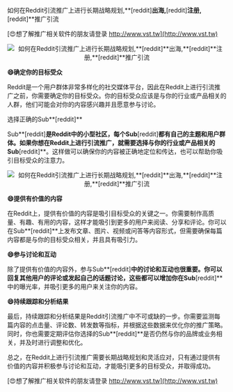 如何在Reddit引流推广上进行长期战略规划,**[reddit]**出海,**[reddit]**注册,**[reddit]**推广引流

[😍想了解推广相关软件的朋友请登录 http://www.vst.tw](http://www.vst.tw)

 <center><img src="https://vst.tw/MP4/tuiguang/png/5.png" alt="如何在Reddit引流推广上进行长期战略规划,**[reddit]**出海,**[reddit]**注册,**[reddit]**推广引流"></center>

**😄确定你的目标受众**

Reddit是一个用户群体非常多样化的社交媒体平台，因此在Reddit上进行引流推广之前，你需要确定你的目标受众。你的目标受众应该是与你的行业或产品相关的人群，他们可能会对你的内容感兴趣并且愿意参与讨论。

选择正确的Sub**[reddit]**

Sub**[reddit]**是Reddit中的小型社区，每个Sub**[reddit]**都有自己的主题和用户群体。如果你想在Reddit上进行引流推广，就需要选择与你的行业或产品相关的Sub**[reddit]**。这样做可以确保你的内容被正确地定位和传达，也可以帮助你吸引目标受众的注意力。

 <center><img src="https://vst.tw/MP4/tuiguang/png/6.png" alt="如何在Reddit引流推广上进行长期战略规划,**[reddit]**出海,**[reddit]**注册,**[reddit]**推广引流"></center>

**😄提供有价值的内容**

在Reddit上，提供有价值的内容是吸引目标受众的关键之一。你需要制作高质量、有趣、有用的内容，这样才能吸引到更多的用户来阅读、分享和评论。你可以在Sub**[reddit]**上发布文章、图片、视频或问答等内容形式，但需要确保每篇内容都是与你的目标受众相关，并且具有吸引力。

**😄参与讨论和互动**

除了提供有价值的内容外，参与Sub**[reddit]**中的讨论和互动也很重要。你可以回复其他用户的评论或发起自己的话题讨论，这些都可以增加你在Sub**[reddit]**中的曝光率，并吸引更多的用户来关注你的内容。

**😄持续跟踪和分析结果**

最后，持续跟踪和分析结果是Reddit引流推广中不可或缺的一步。你需要监测每篇内容的点击量、评论数、转发数等指标，并根据这些数据来优化你的推广策略。同时，你也需要定期评估你选择的Sub**[reddit]**是否仍然与你的品牌或业务相关，并及时进行调整和优化。

总之，在Reddit上进行引流推广需要长期战略规划和灵活应对，只有通过提供有价值的内容并积极参与讨论和互动，才能吸引更多的目标受众，并取得成功。

[😍想了解推广相关软件的朋友请登录 http://www.vst.tw](http://www.vst.tw)



